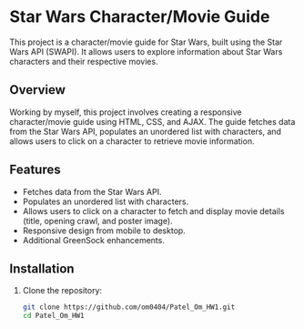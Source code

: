 # Star Wars Character/Movie Guide

This project is a character/movie guide for Star Wars, built using the Star Wars API (SWAPI). It allows users to explore information about Star Wars characters and their respective movies.

## Overview

Working by myself, this project involves creating a responsive character/movie guide using HTML, CSS, and AJAX. The guide fetches data from the Star Wars API, populates an unordered list with characters, and allows users to click on a character to retrieve movie information.

## Features

- Fetches data from the Star Wars API.
- Populates an unordered list with characters.
- Allows users to click on a character to fetch and display movie details (title, opening crawl, and poster image).
- Responsive design from mobile to desktop.
- Additional GreenSock enhancements.

## Installation

1. Clone the repository:
   ```bash
   git clone https://github.com/om0404/Patel_Om_HW1.git
   cd Patel_Om_HW1
